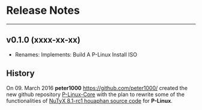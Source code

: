 # Release Notes


---


## v0.1.0 (xxxx-xx-xx)

* Renames: Implements: Build A P-Linux Install ISO


## History

On 09. March 2016 **peter1000** <https://github.com/peter1000/> created the new github repository
[P-Linux-Core](https://github.com/P-Linux/P-Linux-Core) with the plan to rewrite some of the functionalities of
[NuTyX 8.1-rc1 houaphan source code](https://github.com/NuTyX/houaphan) for **P-Linux**.
